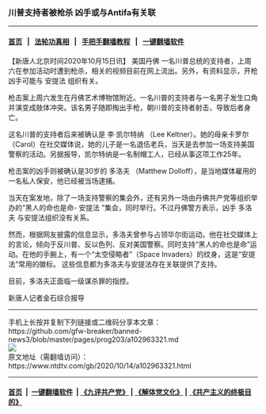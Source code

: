 ### 川普支持者被枪杀 凶手或与Antifa有关联
------------------------

#### [首页](https://github.com/gfw-breaker/banned-news3/blob/master/README.md) &nbsp;&nbsp;|&nbsp;&nbsp; [法轮功真相](https://github.com/begood0513/basic/blob/master/README.md)  &nbsp;&nbsp;|&nbsp;&nbsp; [手把手翻墙教程](https://github.com/gfw-breaker/guides/wiki)  &nbsp;&nbsp;|&nbsp;&nbsp; [一键翻墙软件](https://github.com/gfw-breaker/nogfw/blob/master/README.md)  



<div><div class="post_content" itemprop="articleBody">
 <p>
  【新唐人北京时间2020年10月15日讯】
  <ok href="https://www.ntdtv.com/gb/美国丹佛.htm">
   美国丹佛
  </ok>
  一名川普总统的支持者，上周六在参加活动时遭到枪杀，相关的视频目前在网上流出。另外，有资料显示，开枪凶手可能与
  <ok href="https://www.ntdtv.com/gb/安提法.htm">
   安提法
  </ok>
  组织有关。
 </p>
 <p>
  枪击案上周六发生在丹佛艺术博物馆附近。一名川普的支持者与一名男子发生口角并演变成肢体冲突。该名男子随即掏出手枪，朝川普的支持者射击，导致后者身亡。
 </p>
 <p>
  这名川普的支持者后来被确认是
  <ok href="https://www.ntdtv.com/gb/李·凯尔特纳.htm">
   李·凯尔特纳
  </ok>
  （Lee Keltner）。她的母亲卡罗尔（Carol）在社交媒体说，她的儿子是一名退伍老兵，当天是去参加一场支持美国警察的活动。另据报导，凯尔特纳是一名制帽工人，已经从事这项工作25年。
 </p>
 <p>
  枪击案的凶手则被确认是30岁的
  <ok href="https://www.ntdtv.com/gb/多洛夫.htm">
   多洛夫
  </ok>
  （Matthew Dolloff），是当地媒体雇用的一名私人保安，他已经被当场逮捕。
 </p>
 <p>
  当天在案发地，除了一场支持警察的集会外，还有另外一场由丹佛共产党等组织举办的“黑人的命也是命-
  <ok href="https://www.ntdtv.com/gb/安提法.htm">
   安提法
  </ok>
  ”集会，同时举行。不过丹佛警方表示，凶手
  <ok href="https://www.ntdtv.com/gb/多洛夫.htm">
   多洛夫
  </ok>
  与安提法组织没有关系。
 </p>
 <p>
  然而，根据网友披露的信息显示，多洛夫曾参与占领华尔街运动。他在社交媒体上的言论，倾向于反川普、反以色列、反对美国警察。同时支持“黑人的命也是命”运动。在他的手腕上，有一个“太空侵略者”（Space Invaders）的纹身，这是“安提法”常用的徽标。 这些信息都为多洛夫与安提法存在关联提供了支持。
 </p>
 <p>
  目前，多洛夫正面临一级谋杀罪的指控。
 </p>
 <p>
  新唐人记者金石综合报导
 </p>
 <div class="single_ad">
 </div>
</div>
</div>
<hr/>
手机上长按并复制下列链接或二维码分享本文章：<br/>
https://github.com/gfw-breaker/banned-news3/blob/master/pages/prog203/a102963321.md <br/>
<a href='https://github.com/gfw-breaker/banned-news3/blob/master/pages/prog203/a102963321.md'><img src='https://github.com/gfw-breaker/banned-news3/blob/master/pages/prog203/a102963321.md.png'/></a> <br/>
原文地址（需翻墙访问）：https://www.ntdtv.com/gb/2020/10/14/a102963321.html


------------------------
#### [首页](https://github.com/gfw-breaker/banned-news3/blob/master/README.md) &nbsp;|&nbsp; [一键翻墙软件](https://github.com/gfw-breaker/nogfw/blob/master/README.md) &nbsp;| [《九评共产党》](https://github.com/gfw-breaker/9ping.md/blob/master/README.md#九评之一评共产党是什么) | [《解体党文化》](https://github.com/gfw-breaker/jtdwh.md/blob/master/README.md) | [《共产主义的终极目的》](https://github.com/gfw-breaker/gczydzjmd.md/blob/master/README.md)


<img src='http://gfw-breaker.win/banned-news3/pages/prog203/a102963321.md' width='0px' height='0px'/>